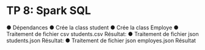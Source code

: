 # TP 8: Spark SQL
●	 Dépendances
●	 Crée la class student 
●	Crée la class Employe 
●	Traitement de fichier csv students.csv 
Résultat: 
●	Traitement de fichier json students.json 
Résultat:
●	Traitement de fichier json employes.json 
Résultat

